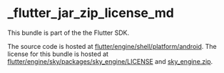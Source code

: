 # _flutter_jar_zip_license_md

This bundle is part of the the Flutter SDK.

The source code is hosted at [flutter/engine/shell/platform/android](https://github.com/flutter/engine/tree/a18df97ca57a249df5d8d68cd0820600223ce262/shell/platform/android).
The license for this bundle is hosted at [flutter/engine/sky/packages/sky_engine/LICENSE](https://github.com/flutter/engine/tree/a18df97ca57a249df5d8d68cd0820600223ce262/sky/packages/sky_engine/LICENSE) 
and [sky_engine.zip](https://storage.googleapis.com/flutter_infra_release/flutter/a18df97ca57a249df5d8d68cd0820600223ce262/sky_engine.zip).
